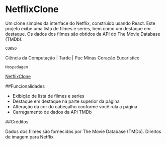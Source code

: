 # NetflixClone

Um clone simples da interface do Netflix, construído usando React. Este projeto exibe uma lista de filmes e series, bem como um destaque em destaque. Os dados dos filmes são obtidos da API do The Movie Database (TMDb).

`CURSO` 

Ciência da Computação | Tarde | Puc Minas Coração Eucaristico

`Hospedagem`  

[NetflixClone](https://5nyrwp.csb.app/)

##Funcionalidades

- Exibição de lista de filmes e series
- Destaque em destaque na parte superior da página
- Alteração da cor do cabeçalho conforme você rola a página
- Carregamento de dados da API TMDb

##Créditos

Dados dos filmes são fornecidos por The Movie Database (TMDb).
Direitos de imagem para Netflix.
